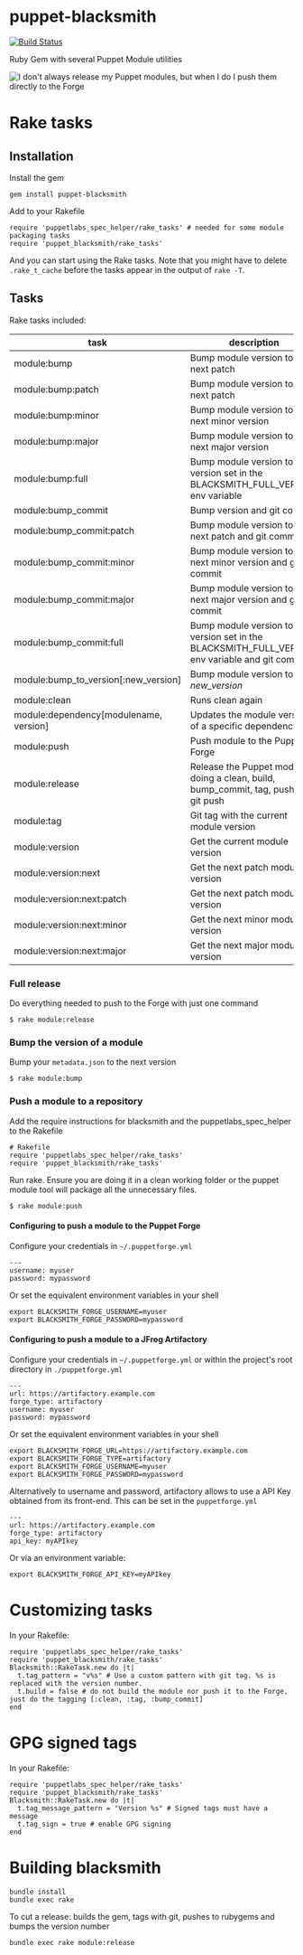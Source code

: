 puppet-blacksmith
=================

[![Build Status](https://travis-ci.org/voxpupuli/puppet-blacksmith.svg?branch=master)](https://travis-ci.org/voxpupuli/puppet-blacksmith)

Ruby Gem with several Puppet Module utilities

![I don't always release my Puppet modules, but when I do I push them directly to the Forge](https://raw.github.com/maestrodev/puppet-blacksmith/gh-pages/dos-equis.jpg)

# Rake tasks

## Installation

Install the gem

	gem install puppet-blacksmith

Add to your Rakefile

    require 'puppetlabs_spec_helper/rake_tasks' # needed for some module packaging tasks
    require 'puppet_blacksmith/rake_tasks'

And you can start using the Rake tasks. Note that you might have to delete `.rake_t_cache`
before the tasks appear in the output of `rake -T`.

## Tasks

Rake tasks included:

| task               | description |
| ------------------ | ----------- |
| module:bump        | Bump module version to the next patch |
| module:bump:patch  | Bump module version to the next patch |
| module:bump:minor  | Bump module version to the next minor version |
| module:bump:major  | Bump module version to the next major version |
| module:bump:full   | Bump module version to the version set in the BLACKSMITH_FULL_VERSION env variable |
| module:bump_commit | Bump version and git commit |
| module:bump_commit:patch  | Bump module version to the next patch and git commit |
| module:bump_commit:minor  | Bump module version to the next minor version and git commit |
| module:bump_commit:major  | Bump module version to the next major version and git commit |
| module:bump_commit:full   | Bump module version to the version set in the BLACKSMITH_FULL_VERSION env variable and git commit |
| module:bump_to_version\[:new\_version\] | Bump module version to _new\_version_ |
| module:clean       | Runs clean again |
| module:dependency[modulename, version] | Updates the module version of a specific dependency |
| module:push        | Push module to the Puppet Forge |
| module:release     | Release the Puppet module, doing a clean, build, bump_commit, tag, push and git push |
| module:tag         | Git tag with the current module version |
| module:version     | Get the current module version |
| module:version:next | Get the next patch module version |
| module:version:next:patch | Get the next patch module version |
| module:version:next:minor | Get the next minor module version |
| module:version:next:major | Get the next major module version |

### Full release

Do everything needed to push to the Forge with just one command

    $ rake module:release

### Bump the version of a module

Bump your `metadata.json` to the next version

    $ rake module:bump

### Push a module to a repository

Add the require instructions for blacksmith and the puppetlabs_spec_helper to the Rakefile

    # Rakefile
    require 'puppetlabs_spec_helper/rake_tasks'
    require 'puppet_blacksmith/rake_tasks'

Run rake. Ensure you are doing it in a clean working folder or the puppet module tool will package all the unnecessary files.

    $ rake module:push

#### Configuring to push a module to the Puppet Forge

Configure your credentials in `~/.puppetforge.yml`

    ---
    username: myuser
    password: mypassword


Or set the equivalent environment variables in your shell

    export BLACKSMITH_FORGE_USERNAME=myuser
    export BLACKSMITH_FORGE_PASSWORD=mypassword

#### Configuring to push a module to a JFrog Artifactory

Configure your credentials in `~/.puppetforge.yml` or within the project's root directory in `./puppetforge.yml`

    ---
    url: https://artifactory.example.com
    forge_type: artifactory
    username: myuser
    password: mypassword

Or set the equivalent environment variables in your shell

    export BLACKSMITH_FORGE_URL=https://artifactory.example.com
    export BLACKSMITH_FORGE_TYPE=artifactory
    export BLACKSMITH_FORGE_USERNAME=myuser
    export BLACKSMITH_FORGE_PASSWORD=mypassword

Alternatively to username and password, artifactory allows to use a API Key obtained from its front-end. This can be set in the `puppetforge.yml`

    ---
    url: https://artifactory.example.com
    forge_type: artifactory
    api_key: myAPIkey

Or via an environment variable:

    export BLACKSMITH_FORGE_API_KEY=myAPIkey

# Customizing tasks

In your Rakefile:

    require 'puppetlabs_spec_helper/rake_tasks'
    require 'puppet_blacksmith/rake_tasks'
    Blacksmith::RakeTask.new do |t|
      t.tag_pattern = "v%s" # Use a custom pattern with git tag. %s is replaced with the version number.
      t.build = false # do not build the module nor push it to the Forge, just do the tagging [:clean, :tag, :bump_commit]
    end

# GPG signed tags

In your Rakefile:

    require 'puppetlabs_spec_helper/rake_tasks'
    require 'puppet_blacksmith/rake_tasks'
    Blacksmith::RakeTask.new do |t|
      t.tag_message_pattern = "Version %s" # Signed tags must have a message
      t.tag_sign = true # enable GPG signing
    end

# Building blacksmith

    bundle install
    bundle exec rake

To cut a release: builds the gem, tags with git, pushes to rubygems and bumps the version number

    bundle exec rake module:release
